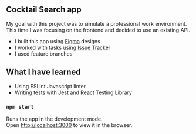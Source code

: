 ## Cocktail Search app

My goal with this project was to simulate a professional work environment.
This time I was focusing on the frontend and decided to use an existing API.

* I built this app using [Figma](https://figma.com) designs
* I worked with tasks using [Issue Tracker](http://ec2-13-51-252-148.eu-north-1.compute.amazonaws.com/)
* I used feature branches

## What I have learned

* Using ESLint Javascript linter
* Writing tests with Jest and React Testing Library

### `npm start`

Runs the app in the development mode.\
Open [http://localhost:3000](http://localhost:3000) to view it in the browser.
